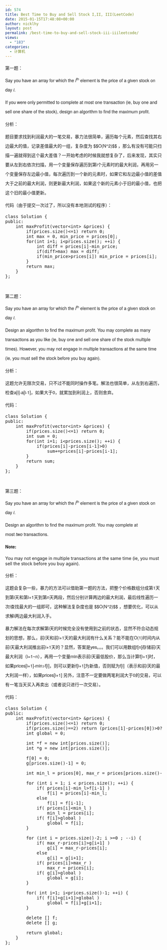 ```yaml
---
id: 574
title: Best Time to Buy and Sell Stock I,II, III(LeetCode)
date: 2015-01-15T17:48:08+00:00
author: nicklhy
layout: post
permalink: /best-time-to-buy-and-sell-stock-iii-iiileetcode/
views:
  - "183"
categories:
  - 计算机
---
```

<p style="box-sizing: border-box; margin: 0px 0px 10px; font-family: 'Helvetica Neue', Helvetica, Arial, sans-serif; font-size: 14px; line-height: 30px;">
  第一题：


<p style="box-sizing: border-box; margin: 0px 0px 10px; font-family: 'Helvetica Neue', Helvetica, Arial, sans-serif; font-size: 14px; line-height: 30px;">
  Say you have an array for which the&nbsp;<i style="box-sizing: border-box;">i</i><span style="box-sizing: border-box; position: relative; font-size: 11px; line-height: 0; vertical-align: baseline; top: -0.5em;">th</span>&nbsp;element is the price of a given stock on day&nbsp;<i style="box-sizing: border-box;">i</i>.


<p style="box-sizing: border-box; margin: 0px 0px 10px; font-family: 'Helvetica Neue', Helvetica, Arial, sans-serif; font-size: 14px; line-height: 30px;">
  If you were only permitted to complete at most one transaction (ie, buy one and sell one share of the stock), design an algorithm to find the maximum profit.


<p style="box-sizing: border-box; margin: 0px 0px 10px; font-family: 'Helvetica Neue', Helvetica, Arial, sans-serif; font-size: 14px; line-height: 30px;">
  分析：


<p style="box-sizing: border-box; margin: 0px 0px 10px; font-family: 'Helvetica Neue', Helvetica, Arial, sans-serif; font-size: 14px; line-height: 30px;">
  题目要求找到利润最大的一笔交易，暴力法很简单，遍历每个元素，然后查找其右边最大的值，记录差值最大的一组，复杂度为 $$O(N^2)$$ ，那么有没有可能只扫描一遍就得到这个最大差值？一开始考虑的时候我就想复杂了，后来发现，其实只要从左到右依次扫描，用一个变量保存遍历到第i个元素时的最大<span style="font-family: 'Helvetica Neue', Helvetica, Arial, sans-serif; font-size: 14px; line-height: 30px;">利润</span>，再用另一个变量保存左边最小值，每次遍历到一个新的元素时，如果它和左边最小值的差值大于之前的最大利润，则更新最大利润，如果这个新的元素小于旧的最小值，也把这个旧的最小值更新。


<p style="box-sizing: border-box; margin: 0px 0px 10px; font-family: 'Helvetica Neue', Helvetica, Arial, sans-serif; font-size: 14px; line-height: 30px;">
  代码（由于提交一次过了，所以没有本地测试的程序）：


<pre class="brush:cpp;">class Solution {
public:
    int maxProfit(vector&lt;int&gt; &prices) {
        if(prices.size()&lt;=1) return 0;
        int max = 0, min_price = prices[0];
        for(int i=1; i&lt;prices.size(); ++i) {
            int diff = prices[i]-min_price;
            if(diff&gt;max) max = diff;
            if(min_price&gt;prices[i]) min_price = prices[i];
        }
        return max;
    }
};</pre>

&nbsp; 

第二题： 

<p style="box-sizing: border-box; margin: 0px 0px 10px; font-family: 'Helvetica Neue', Helvetica, Arial, sans-serif; font-size: 14px; line-height: 30px;">
  Say you have an array for which the&nbsp;<i style="box-sizing: border-box;">i</i><span style="box-sizing: border-box; position: relative; font-size: 11px; line-height: 0; vertical-align: baseline; top: -0.5em;">th</span>&nbsp;element is the price of a given stock on day&nbsp;<i style="box-sizing: border-box;">i</i>.


<p style="box-sizing: border-box; margin: 0px 0px 10px; font-family: 'Helvetica Neue', Helvetica, Arial, sans-serif; font-size: 14px; line-height: 30px;">
  Design an algorithm to find the maximum profit. You may complete as many transactions as you like (ie, buy one and sell one share of the stock multiple times). However, you may not engage in multiple transactions at the same time (ie, you must sell the stock before you buy again).


<p style="box-sizing: border-box; margin: 0px 0px 10px; font-family: 'Helvetica Neue', Helvetica, Arial, sans-serif; font-size: 14px; line-height: 30px;">
  分析：


<p style="box-sizing: border-box; margin: 0px 0px 10px; font-family: 'Helvetica Neue', Helvetica, Arial, sans-serif; font-size: 14px; line-height: 30px;">
  这题允许无限次交易，只不过不能同时操作多笔。解法也很简单，从左到右遍历，检查a[i]-a[i-1]，如果大于0，就累加到利润上，否则舍弃。


<p style="box-sizing: border-box; margin: 0px 0px 10px; font-family: 'Helvetica Neue', Helvetica, Arial, sans-serif; font-size: 14px; line-height: 30px;">
  代码：


<pre class="brush:cpp;">class Solution {
public:
    int maxProfit(vector&lt;int&gt; &prices) {
        if(prices.size()&lt;=1) return 0;
        int sum = 0;
        for(int i=1; i&lt;prices.size(); ++i) {
            if(prices[i]-prices[i-1]&gt;0)
                sum+=prices[i]-prices[i-1];
        }
        return sum;
    }
};</pre>

&nbsp; 

第三题： 

<p style="box-sizing: border-box; margin: 0px 0px 10px; font-family: 'Helvetica Neue', Helvetica, Arial, sans-serif; font-size: 14px; line-height: 30px;">
  Say you have an array for which the&nbsp;<i style="box-sizing: border-box;">i</i><span style="box-sizing: border-box; position: relative; font-size: 11px; line-height: 0; vertical-align: baseline; top: -0.5em;">th</span>&nbsp;element is the price of a given stock on day&nbsp;<i style="box-sizing: border-box;">i</i>.


<p style="box-sizing: border-box; margin: 0px 0px 10px; font-family: 'Helvetica Neue', Helvetica, Arial, sans-serif; font-size: 14px; line-height: 30px;">
  Design an algorithm to find the maximum profit. You may complete at most&nbsp;<i style="box-sizing: border-box;">two</i>&nbsp;transactions.


<p style="box-sizing: border-box; margin: 0px 0px 10px; font-family: 'Helvetica Neue', Helvetica, Arial, sans-serif; font-size: 14px; line-height: 30px;">
  <span style="box-sizing: border-box; font-weight: 700;">Note:</span><br style="box-sizing: border-box;" />


You may not engage in multiple transactions at the same time (ie, you must sell the stock before you buy again). 

<p style="box-sizing: border-box; margin: 0px 0px 10px; font-family: 'Helvetica Neue', Helvetica, Arial, sans-serif; font-size: 14px; line-height: 30px;">
  分析：


<p style="box-sizing: border-box; margin: 0px 0px 10px; font-family: 'Helvetica Neue', Helvetica, Arial, sans-serif; font-size: 14px; line-height: 30px;">
  这题会复杂一些，暴力的方法可以借助第一题的方法，把整个价格数组分成第1天到第i天和第i+1天到第n天两段，然后分别计算两边的最大利润，最后线性遍历一次i查找最大的一组即可，这种解法复杂度也是 $$O(N^2)$$ ，想要优化，可以从求解i两边最大利润入手。


<p style="box-sizing: border-box; margin: 0px 0px 10px; font-family: 'Helvetica Neue', Helvetica, Arial, sans-serif; font-size: 14px; line-height: 30px;">
  暴力解法在每次求解第i天的时候完全没有使用到之前的状态，显然不符合动态规划的思想，那么，前i天和前i+1天的最大利润有什么关系？能不能在O(1)时间内从前i天最大利润推出前i+1天的？显然，答案是yes。。。我们可以用数组f[n]存储前i天最大利润（i=1~n），再用一个变量min表示前i天最低股价，那么当计算f[i+1]时，如果prices[i+1]-min>f[i]，则可以更新f[i+1]为新值，否则赋为f[i]（表示和前i天的最大利润一样），如果prices[i+1]<min，那么更新min。类似的我们也可以计算右边一部分，只不过遍历时注意要从右往左。


<p style="box-sizing: border-box; margin: 0px 0px 10px; font-family: 'Helvetica Neue', Helvetica, Arial, sans-serif; font-size: 14px; line-height: 30px;">
  另外，注意不一定要做两笔利润大于0的交易，可以有一笔当天买入再卖出（或者说只进行一次交易）。


<p style="box-sizing: border-box; margin: 0px 0px 10px; font-family: 'Helvetica Neue', Helvetica, Arial, sans-serif; font-size: 14px; line-height: 30px;">
  代码：


<pre class="brush:cpp;">class Solution {
public:
    int maxProfit(vector&lt;int&gt; &prices) {
        if(prices.size()&lt;=1) return 0;
        if(prices.size()==2) return (prices[1]-prices[0])>0?(prices[1]-prices[0]):0;
        int global = 0;

        int *f = new int[prices.size()];
        int *g = new int[prices.size()];

        f[0] = 0;
        g[prices.size()-1] = 0;

        int min_l = prices[0], max_r = prices[prices.size()-1];

        for (int i = 1; i &lt; prices.size(); ++i) {
            if( prices[i]-min_l>f[i-1] )
                f[i] = prices[i]-min_l;
            else
                f[i] = f[i-1];
            if( prices[i]&lt;min_l )
                min_l = prices[i];
            if( f[i]&gt;global )
                global = f[i];
        }

        for (int i = prices.size()-2; i &gt;=0 ; --i) {
            if( max_r-prices[i]>g[i+1] )
                g[i] = max_r-prices[i];
            else
                g[i] = g[i+1];
            if( prices[i]&gt;max_r )
                max_r = prices[i];
            if( g[i]&gt;global )
                global = g[i];
        }

        for( int i=1; i&lt;prices.size()-1; ++i) {
            if( f[i]+g[i+1]&gt;global )
                global = f[i]+g[i+1];
        }

        delete [] f;
        delete [] g;

        return global;
    }
};</pre>

&nbsp;